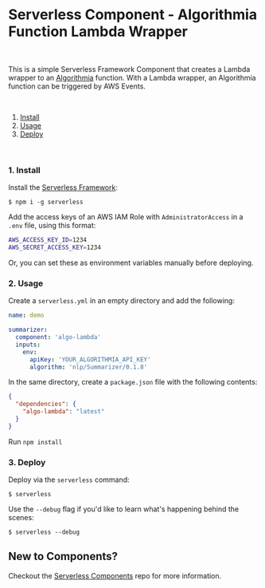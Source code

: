 # Serverless Component - Algorithmia Function Lambda Wrapper

&nbsp;

This is a simple Serverless Framework Component that creates a Lambda wrapper to an [Algorithmia](https://algorithmia.com) function. With a Lambda wrapper, an Algorithmia function can be triggered by AWS Events. 

&nbsp;

1. [Install](#1-install)
2. [Usage](#2-usage)
3. [Deploy](#3-deploy)

&nbsp;


### 1. Install

Install the [Serverless Framework](https://www.github.com/serverless/serverless):

```console
$ npm i -g serverless
```

Add the access keys of an AWS IAM Role with `AdministratorAccess` in a `.env` file, using this format:

```bash
AWS_ACCESS_KEY_ID=1234
AWS_SECRET_ACCESS_KEY=1234
```

Or, you can set these as environment variables manually before deploying.

### 2. Usage

Create a `serverless.yml` in an empty directory and add the following:

```yaml
name: demo

summarizer:
  component: 'algo-lambda'
  inputs:
    env:
      apiKey: 'YOUR_ALGORITHMIA_API_KEY'
      algorithm: 'nlp/Summarizer/0.1.8'
```

In the same directory, create a `package.json` file with the following contents:

```json
{
  "dependencies": {
    "algo-lambda": "latest"
  }
}
```

Run `npm install`

### 3. Deploy

Deploy via the `serverless` command:

```console
$ serverless
```

Use the `--debug` flag if you'd like to learn what's happening behind the scenes:

```console
$ serverless --debug
```

## New to Components?

Checkout the [Serverless Components](https://github.com/serverless/components) repo for more information.
